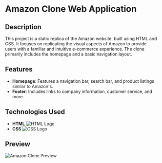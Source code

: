 # Amazon Clone Web Application

## Description

This project is a static replica of the Amazon website, built using HTML and CSS. It focuses on replicating the visual aspects of Amazon to provide users with a familiar and intuitive e-commerce experience. The clone primarily includes the homepage and a basic navigation layout.

## Features

- **Homepage**: Features a navigation bar, search bar, and product listings similar to Amazon's.
- **Footer**: Includes links to company information, customer service, and more.

## Technologies Used

- **HTML** ![HTML Logo](https://upload.wikimedia.org/wikipedia/commons/thumb/6/61/HTML5_logo_and_wordmark.svg/1200px-HTML5_logo_and_wordmark.svg.png)
- **CSS** ![CSS Logo](https://upload.wikimedia.org/wikipedia/commons/thumb/6/62/CSS3_logo_and_wordmark.svg/1200px-CSS3_logo_and_wordmark.svg.png)

## Preview

![Amazon Clone Preview](image.png)

